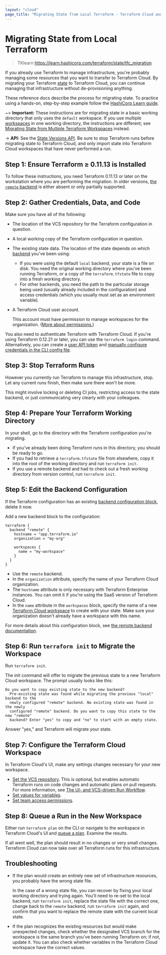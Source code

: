 ```yaml
---
layout: "cloud"
page_title: "Migrating State from Local Terraform - Terraform Cloud and Terraform Enterprise"
---
```


[state]: /docs/state/index.html
[backend]: /docs/backends/index.html
[backend-config]: /docs/backends/config.html
[cli-workspaces]: /docs/state/workspaces.html
[user-token]: ../users-teams-organizations/users.html#api-tokens
[remote-backend]: /docs/backends/types/remote.html
[cli-credentials]: /docs/commands/cli-config.html#credentials
[owners team]: ../users-teams-organizations/teams.html#the-owners-team
[workspaces]: ../workspaces/index.html

# Migrating State from Local Terraform

> TKlearn https://learn.hashicorp.com/terraform/state/tfc_migration

If you already use Terraform to manage infrastructure, you're probably managing some resources that you want to transfer to Terraform Cloud. By migrating your Terraform [state][] to Terraform Cloud, you can continue managing that infrastructure without de-provisioning anything.

These reference docs describe the process for migrating state. To practice using a hands-on, step-by-step example follow the [HashiCorp Learn guide](https://learn.hashicorp.com/terraform/tfc/tfc_migration?utm_source=WEBSITE&utm_medium=WEB_IO&utm_offer=ARTICLE_PAGE&utm_content=DOCS).

~> **Important:** These instructions are for migrating state in a basic working directory that only uses the `default` workspace. If you use multiple [workspaces][cli-workspaces] in one working directory, the instructions are different; see [Migrating State from Multiple Terraform Workspaces](./workspaces.html) instead.

-> **API:** See the [State Versions API](../api/state-versions.html). Be sure to stop Terraform runs before migrating state to Terraform Cloud, and only import state into Terraform Cloud workspaces that have never performed a run.

## Step 1: Ensure Terraform ≥ 0.11.13 is Installed

To follow these instructions, you need Terraform 0.11.13 or later on the workstation where you are performing the migration. In older versions, [the `remote` backend][remote-backend] is either absent or only partially supported.

## Step 2: Gather Credentials, Data, and Code

Make sure you have all of the following:

- The location of the VCS repository for the Terraform configuration in question.
- A local working copy of the Terraform configuration in question.
- The existing state data. The location of the state depends on which [backend][] you've been using:
    - If you were using the default `local` backend, your state is a file on disk. You need the original working directory where you've been running Terraform, or a copy of the `terraform.tfstate` file to copy into a fresh working directory.
    - For other backends, you need the path to the particular storage being used (usually already included in the configuration) and access credentials (which you usually must set as an environment variable).
- A Terraform Cloud user account.

    This account must have permission to manage workspaces for the organization. ([More about permissions.](/docs/cloud/users-teams-organizations/permissions.html))

[permissions-citation]: #intentionally-unused---keep-for-maintainers

You also need to authenticate Terraform with Terraform Cloud.  If you're using Terraform 0.12.21 or later, you can use the `terraform login` command. Alternatively, you can create a [user API token][user-token] and [manually configure credentials in the CLI config file][cli-credentials].

## Step 3: Stop Terraform Runs

However you currently run Terraform to manage this infrastructure, stop. Let any current runs finish, then make sure there won't be more.

This might involve locking or deleting CI jobs, restricting access to the state backend, or just communicating very clearly with your colleagues.

## Step 4: Prepare Your Terraform Working Directory

In your shell, go to the directory with the Terraform configuration you're migrating.

- If you've already been doing Terraform runs in this directory, you should be ready to go.
- If you had to retrieve a `terraform.tfstate` file from elsewhere, copy it into the root of the working directory and run `terraform init`.
- If you use a remote backend and had to check out a fresh working directory from version control, run `terraform init`.

## Step 5: Edit the Backend Configuration

If the Terraform configuration has an existing [backend configuration block][backend-config], delete it now.

Add a new backend block to the configuration:

``` hcl
terraform {
  backend "remote" {
    hostname = "app.terraform.io"
    organization = "my-org"

    workspaces {
      name = "my-workspace"
    }
  }
}
```

- Use the `remote` backend.
- In the `organization` attribute, specify the name of your Terraform Cloud organization.
- The `hostname` attribute is only necessary with Terraform Enterprise instances. You can omit it if you're using the SaaS version of Terraform Cloud.
- In the `name` attribute in the `workspaces` block, specify the name of a new [Terraform Cloud workspace][workspaces] to create with your state. Make sure your organization doesn't already have a workspace with this name.

For more details about this configuration block, see [the remote backend documentation][remote-backend].

## Step 6: Run `terraform init` to Migrate the Workspace

Run `terraform init`.

The init command will offer to migrate the previous state to a new Terraform Cloud workspace. The prompt usually looks like this:

```
Do you want to copy existing state to the new backend?
  Pre-existing state was found while migrating the previous "local" backend to the
  newly configured "remote" backend. No existing state was found in the newly
  configured "remote" backend. Do you want to copy this state to the new "remote"
  backend? Enter "yes" to copy and "no" to start with an empty state.
```

Answer "yes," and Terraform will migrate your state.

## Step 7: Configure the Terraform Cloud Workspace

In Terraform Cloud's UI, make any settings changes necessary for your new workspace.

- [Set the VCS repository](../workspaces/vcs.html#vcs-connection-and-repository). This is optional, but enables automatic Terraform runs on code changes and automatic plans on pull requests. For more information, see [The UI- and VCS-driven Run Workflow](../run/ui.html).
- [Set values for variables](../workspaces/variables.html).
- [Set team access permissions](../workspaces/access.html).

## Step 8: Queue a Run in the New Workspace

Either run `terraform plan` on the CLI or navigate to the workspace in Terraform Cloud's UI and [queue a plan](../run/ui.html#starting-runs). Examine the results.

If all went well, the plan should result in no changes or very small changes. Terraform Cloud can now take over all Terraform runs for this infrastructure.

## Troubleshooting

- If the plan would create an entirely new set of infrastructure resources, you probably have the wrong state file.

    In the case of a wrong state file, you can recover by fixing your local working directory and trying again. You'll need to re-set to the local backend, run `terraform init`, replace the state file with the correct one, change back to the `remote` backend, run `terraform init` again, and confirm that you want to replace the remote state with the current local state.
- If the plan recognizes the existing resources but would make unexpected changes, check whether the designated VCS branch for the workspace is the same branch you've been running Terraform on; if not, update it. You can also check whether variables in the Terraform Cloud workspace have the correct values.
